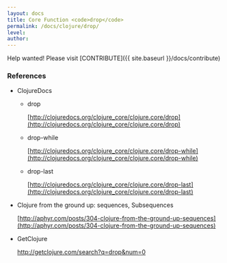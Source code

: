 ```yaml
---
layout: docs
title: Core Function <code>drop</code>
permalink: /docs/clojure/drop/
level: 
author: 
---
```


Help wanted! Please visit  [CONTRIBUTE]({{ site.baseurl }}/docs/contribute)

### References

- ClojureDocs

  - drop

      [http://clojuredocs.org/clojure_core/clojure.core/drop](http://clojuredocs.org/clojure_core/clojure.core/drop)

  - drop-while

      [http://clojuredocs.org/clojure_core/clojure.core/drop-while](http://clojuredocs.org/clojure_core/clojure.core/drop-while)

  - drop-last

      [http://clojuredocs.org/clojure_core/clojure.core/drop-last](http://clojuredocs.org/clojure_core/clojure.core/drop-last)

- Clojure from the ground up: sequences, Subsequences

    [http://aphyr.com/posts/304-clojure-from-the-ground-up-sequences](http://aphyr.com/posts/304-clojure-from-the-ground-up-sequences)

- GetClojure

  <a href="http://getclojure.com/search?q=drop&num=0" target="_blank">http://getclojure.com/search?q=drop&num=0</a>